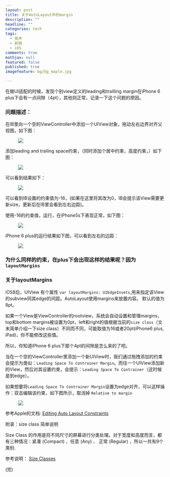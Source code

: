 ```yaml
---
layout: post
title: 关于AutoLayout中的margin
description: ""
headline: ""
categories: tech
tags: 
  - 技术
  - 前端
  - iOS
comments: true
mathjax: null
featured: false
published: true
imagefeature: bg/bg_maple.jpg

---
```

在做UI适配的时候，发现个别view定义的leading和trailling margin在iPhone 6 plus下会有一点间隙（4pt），其他则正常，记录一下这个问题的原因。

### 问题描述：

在IB里向一个空的ViewController中添加一个UIView对象，拖动左右边界对齐父视图，如下图：
<figure>
	<a href="{{ site.url }}/images/article/autolayout/autolayout-margin-1.png"><img src="{{ site.url }}/images/article/autolayout/autolayout-margin-1.png"></a>
</figure>


添加leading and trailing space约束，（同时添加个居中约束，高度约束，）如下图：
<figure>
	<a href="{{ site.url }}/images/article/autolayout/autolayout-margin-2.png"><img src="{{ site.url }}/images/article/autolayout/autolayout-margin-2.png"></a>
</figure>

可以看到结果如下：
<figure>
	<a href="{{ site.url }}/images/article/autolayout/autolayout-margin-3.png"><img src="{{ site.url }}/images/article/autolayout/autolayout-margin-3.png"></a>
</figure>

可以看到IB设置的约束值为-16，(如果在这里将其改为0，IB会提示该View需要更新size，更新后在IB里会看到左右边距)。

使用-16的约束值，运行，在iPhone5s下表现正常，如下图：
<figure>
	<a href="{{ site.url }}/images/article/autolayout/autolayout-margin-4.png"><img src="{{ site.url }}/images/article/autolayout/autolayout-margin-4.png"></a>
</figure>

iPhone 6 plus的运行结果如下图，可以看到左右的边距：
<figure>
	<a href="{{ site.url }}/images/article/autolayout/autolayout-margin-5.png"><img src="{{ site.url }}/images/article/autolayout/autolayout-margin-5.png"></a>
</figure>

### 为什么同样的约束，在plus下会出现这样的结果呢？因为`layoutMargins`

### 关于layoutMargins

iOS8后，UIView 有个属性 `var layoutMargins: UIEdgeInsets`,用来指定该View的subview同其edge的间距。AutoLayout使用margins来放置内容。
默认的值为8pt。

如果一个View是ViewController的rootview，系统会自动设置和管理margins，top和bottom margins被设置为0pt，left和right的值根据当前的`size class`（文末简单介绍一下size class）不同而不同，可能取值为16或者20pt(iPhone6 plus, iPad)，你不能修改这些值。

所以，你知道iPhone 6 plus下那个4pt的间隙是怎么来的了吧。

当在一个空的ViewController里添加一个新UIView时，我们通过拖拽添加的约束会提示为类似：`Leading Space To Contrainer Margin`。而往一个UIView添加新的View，然后对其设置约束，会提示：`Leading Space To Contrainer`（这时候是到edge）。

如果想要将`Leading Space To Contrainer Margin`设置为edge对齐，可以这样操作：双击编辑该约束，如下图所示，取消掉 `Relative to margin`
<figure>
	<a href="{{ site.url }}/images/article/autolayout/autolayout-margin-6.png"><img src="{{ site.url }}/images/article/autolayout/autolayout-margin-6.png"></a>
</figure>

参考Apple的文档:  [Editing Auto Layout Constraints](https://developer.apple.com/library/ios/recipes/xcode_help-IB_auto_layout/chapters/EditingConstraintAttributesintheAttributesInspector.html)

附录：size class 简单说明

Size Class 的作用是将不同尺寸的屏幕进行分类处理。对于宽度和高度而言，都有三种情况：紧凑 (Compact) 、任意 (Any) 、 正常 (Regular) ，所以一共有9个类别.

参考说明： [Size Classes](http://onevcat.com/2014/07/ios-ui-unique/)

(完)

